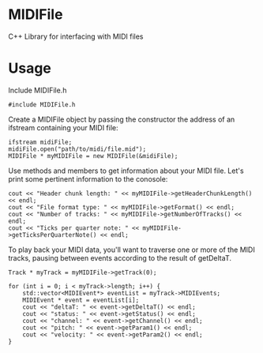 # MIDIFile
C++ Library for interfacing with MIDI files

# Usage
Include MIDIFile.h
```
#include MIDIFile.h
```
Create a MIDIFile object by passing the constructor the address of an ifstream containing your MIDI file:
```
ifstream midiFile;
midiFile.open("path/to/midi/file.mid");
MIDIFile * myMIDIFile = new MIDIFile(&midiFile);
```
Use methods and members to get information about your MIDI file. Let's print some pertinent information to the conosole:
```
cout << "Header chunk length: " << myMIDIFile->getHeaderChunkLength() << endl;
cout << "File format type: " << myMIDIFile->getFormat() << endl;
cout << "Number of tracks: " << myMIDIFile->getNumberOfTracks() << endl;
cout << "Ticks per quarter note: " << myMIDIFile->getTicksPerQuarterNote() << endl;
```
To play back your MIDI data, you'll want to traverse one or more of the MIDI tracks, pausing between events according to the result of getDeltaT.
```
Track * myTrack = myMIDIFile->getTrack(0);

for (int i = 0; i < myTrack->length; i++) {
    std::vector<MIDIEvent*> eventList = myTrack->MIDIEvents;
    MIDIEvent * event = eventList[i];
    cout << "deltaT: " << event->getDeltaT() << endl;
    cout << "status: " << event->getStatus() << endl;
    cout << "channel: " << event->getChannel() << endl;
    cout << "pitch: " << event->getParam1() << endl;
    cout << "velocity: " << event->getParam2() << endl;
}
```
